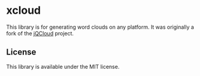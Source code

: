 # xcloud

This library is for generating word clouds on any platform. It was originally a fork of the 
[jQCloud](https://github.com/mistic100/jQCloud) project.

## License
This library is available under the MIT license.
